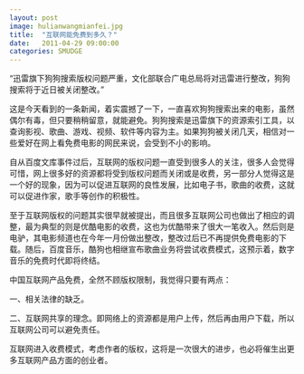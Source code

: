 ```yaml
---
layout: post
image: hulianwangmianfei.jpg
title:  "互联网能免费到多久？"
date:   2011-04-29 09:00:00
categories: SMUDGE
---
```





“迅雷旗下狗狗搜索版权问题严重，文化部联合广电总局将对迅雷进行整改，狗狗搜索将于近日被关闭整改。”

 

这是今天看到的一条新闻，着实震撼了一下，一直喜欢狗狗搜索出来的电影，虽然偶尔有毒，但只要稍稍留意，就能避免。狗狗搜索是迅雷旗下的资源索引工具，以查询影视、歌曲、游戏、视频、软件等内容为主。如果狗狗被关闭几天，相信对一些爱好在网上看免费电影的网民来说，会受到不小的影响。

 

自从百度文库事件过后，互联网的版权问题一直受到很多人的关注，很多人会觉得可惜，网上很多好的资源都将受到版权问题而关闭或是收费，另一部分人觉得这是一个好的现象，因为可以促进互联网的良性发展，比如电子书，歌曲的收费，这就可以促进作家，歌手等创作的积极性。

 

至于互联网版权的问题其实很早就被提出，而且很多互联网公司也做出了相应的调整，最为典型的则是优酷电影的收费，这也为优酷带来了很大一笔收入。然后则是电驴，其电影频道也在今年一月份做出整改，整改过后已不再提供免费电影的下载。随后，百度音乐，酷狗也相继宣布歌曲业务将尝试收费模式，这预示着，数字音乐的免费时代即将终结。

 

中国互联网产品免费，全然不顾版权限制，我觉得只要有两点：

一、相关法律的缺乏。

二、互联网共享的理念。即网络上的资源都是用户上传，然后再由用户下载，所以互联网公司可以避免责任。

 

互联网进入收费模式，考虑作者的版权，这将是一次很大的进步，也必将催生出更多互联网产品方面的创业者。